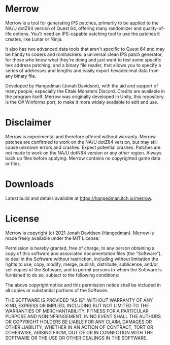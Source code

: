 # Merrow

Merrow is a tool for generating IPS patches, primarily to be applied to the NA/U dotZ64 version of Quest 64, offering many randomizer and quality-of-life options. You'll need an IPS-capable patching tool to use the patches it creates, like Lunar or Ninja.

It also has two advanced data tools that aren't specific to Quest 64 and may be handy to coders and romhackers: a universal clean IPS patch generator, for those who know what they're doing and just want to test some specific hex address patching; and a binary file reader, that allows you to specify a series of addresses and lengths and easily export hexadecimal data from any binary file.

Developed by Hangedman (Jonah Davidson), with the aid and support of many people, especially the Eltale Monsters Discord. Credits are available in the program itself.
Merrow was originally developed in Unity, this repository is the C# Winforms port, to make it more widely available to edit and use.

# Disclaimer

Merrow is experimental and therefore offered without warranty. Merrow patches are confirmed to work on the NA/U dotZ64 version, but may still cause unknown errors and crashes. Expect potential crashes. Patches are not made to work on the NA/U dotN64 version or any other region. Always back up files before applying.
Merrow contains no copyrighted game data or files.

# Downloads

Latest build and details available at https://hangedman.itch.io/merrow.

# License

Merrow is copyright (c) 2021 Jonah Davidson (Hangedman).
Merrow is made freely available under the MIT License:

Permission is hereby granted, free of charge, to any person obtaining a copy of this software and associated documentation files (the "Software"), to deal in the Software without restriction, including without limitation the rights to use, copy, modify, merge, publish, distribute, sublicense, and/or sell copies of the Software, and to permit persons to whom the Software is furnished to do so, subject to the following conditions:

The above copyright notice and this permission notice shall be included in all copies or substantial portions of the Software.

THE SOFTWARE IS PROVIDED "AS IS", WITHOUT WARRANTY OF ANY KIND, EXPRESS OR IMPLIED, INCLUDING BUT NOT LIMITED TO THE WARRANTIES OF MERCHANTABILITY, FITNESS FOR A PARTICULAR PURPOSE AND NONINFRINGEMENT. IN NO EVENT SHALL THE AUTHORS OR COPYRIGHT HOLDERS BE LIABLE FOR ANY CLAIM, DAMAGES OR OTHER LIABILITY, WHETHER IN AN ACTION OF CONTRACT, TORT OR OTHERWISE, ARISING FROM, OUT OF OR IN CONNECTION WITH THE SOFTWARE OR THE USE OR OTHER DEALINGS IN THE SOFTWARE.
